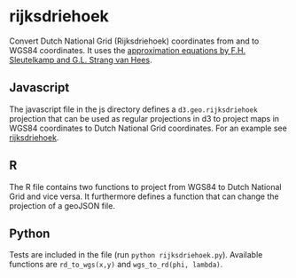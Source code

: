 rijksdriehoek
=============

Convert Dutch National Grid (Rijksdriehoek) coordinates from and to WGS84 coordinates. It uses the
<a href="http://www.dekoepel.nl/pdf/Transformatieformules.pdf">approximation equations by F.H. 
Sleutelkamp and G.L. Strang van Hees</a>.


Javascript
----------

The javascript file in the js directory defines a `d3.geo.rijksdriehoek` projection that can be 
used as regular projections in d3 to project maps in WGS84 coordinates to Dutch National Grid
coordinates. For an example see <a href="http://www.iostream.nl/pages/rijksdriehoek/">rijksdriehoek</a>.

R
-

The R file contains two functions to project from WGS84 to Dutch National Grid and vice versa. It
furthermore defines a function that can change the projection of a geoJSON file.


Python
------

Tests are included in the file (run `python rijksdriehoek.py`). Available functions are `rd_to_wgs(x,y)`
and `wgs_to_rd(phi, lambda)`.

